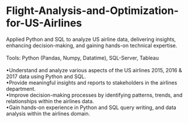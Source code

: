 # Flight-Analysis-and-Optimization-for-US-Airlines
Applied Python and SQL to analyze US airline data, delivering insights, enhancing decision-making, and gaining hands-on technical expertise.<br>
<br>
Tools:  Python (Pandas, Numpy, Datatime), SQL-Server, Tableau<br>
<br>
•Understand and analyze various aspects of the US airlines 2015, 2016 & 2017 data using Python and SQL.<br>
•Provide meaningful insights and reports to stakeholders in the airlines department.<br>
•Improve decision-making processes by identifying patterns, trends, and relationships within the airlines data.<br>
•Gain hands-on experience in Python and SQL query writing, and data analysis within the airlines domain.<br>
